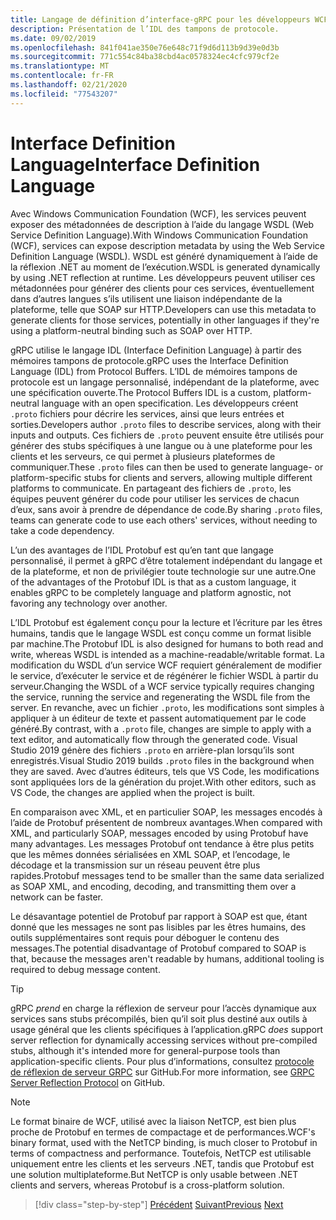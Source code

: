 ```yaml
---
title: Langage de définition d’interface-gRPC pour les développeurs WCF
description: Présentation de l’IDL des tampons de protocole.
ms.date: 09/02/2019
ms.openlocfilehash: 841f041ae350e76e648c71f9d6d113b9d39e0d3b
ms.sourcegitcommit: 771c554c84ba38cbd4ac0578324ec4cfc979cf2e
ms.translationtype: MT
ms.contentlocale: fr-FR
ms.lasthandoff: 02/21/2020
ms.locfileid: "77543207"
---
```

# <a name="interface-definition-language"></a><span data-ttu-id="d300b-103">Interface Definition Language</span><span class="sxs-lookup"><span data-stu-id="d300b-103">Interface Definition Language</span></span>

<span data-ttu-id="d300b-104">Avec Windows Communication Foundation (WCF), les services peuvent exposer des métadonnées de description à l’aide du langage WSDL (Web Service Definition Language).</span><span class="sxs-lookup"><span data-stu-id="d300b-104">With Windows Communication Foundation (WCF), services can expose description metadata by using the Web Service Definition Language (WSDL).</span></span> <span data-ttu-id="d300b-105">WSDL est généré dynamiquement à l’aide de la réflexion .NET au moment de l’exécution.</span><span class="sxs-lookup"><span data-stu-id="d300b-105">WSDL is generated dynamically by using .NET reflection at runtime.</span></span> <span data-ttu-id="d300b-106">Les développeurs peuvent utiliser ces métadonnées pour générer des clients pour ces services, éventuellement dans d’autres langues s’ils utilisent une liaison indépendante de la plateforme, telle que SOAP sur HTTP.</span><span class="sxs-lookup"><span data-stu-id="d300b-106">Developers can use this metadata to generate clients for those services, potentially in other languages if they're using a platform-neutral binding such as SOAP over HTTP.</span></span>

<span data-ttu-id="d300b-107">gRPC utilise le langage IDL (Interface Definition Language) à partir des mémoires tampons de protocole.</span><span class="sxs-lookup"><span data-stu-id="d300b-107">gRPC uses the Interface Definition Language (IDL) from Protocol Buffers.</span></span> <span data-ttu-id="d300b-108">L’IDL de mémoires tampons de protocole est un langage personnalisé, indépendant de la plateforme, avec une spécification ouverte.</span><span class="sxs-lookup"><span data-stu-id="d300b-108">The Protocol Buffers IDL is a custom, platform-neutral language with an open specification.</span></span> <span data-ttu-id="d300b-109">Les développeurs créent `.proto` fichiers pour décrire les services, ainsi que leurs entrées et sorties.</span><span class="sxs-lookup"><span data-stu-id="d300b-109">Developers author `.proto` files to describe services, along with their inputs and outputs.</span></span> <span data-ttu-id="d300b-110">Ces fichiers de `.proto` peuvent ensuite être utilisés pour générer des stubs spécifiques à une langue ou à une plateforme pour les clients et les serveurs, ce qui permet à plusieurs plateformes de communiquer.</span><span class="sxs-lookup"><span data-stu-id="d300b-110">These `.proto` files can then be used to generate language- or platform-specific stubs for clients and servers, allowing multiple different platforms to communicate.</span></span> <span data-ttu-id="d300b-111">En partageant des fichiers de `.proto`, les équipes peuvent générer du code pour utiliser les services de chacun d’eux, sans avoir à prendre de dépendance de code.</span><span class="sxs-lookup"><span data-stu-id="d300b-111">By sharing `.proto` files, teams can generate code to use each others' services, without needing to take a code dependency.</span></span>

<span data-ttu-id="d300b-112">L’un des avantages de l’IDL Protobuf est qu’en tant que langage personnalisé, il permet à gRPC d’être totalement indépendant du langage et de la plateforme, et non de privilégier toute technologie sur une autre.</span><span class="sxs-lookup"><span data-stu-id="d300b-112">One of the advantages of the Protobuf IDL is that as a custom language, it enables gRPC to be completely language and platform agnostic, not favoring any technology over another.</span></span>

<span data-ttu-id="d300b-113">L’IDL Protobuf est également conçu pour la lecture et l’écriture par les êtres humains, tandis que le langage WSDL est conçu comme un format lisible par machine.</span><span class="sxs-lookup"><span data-stu-id="d300b-113">The Protobuf IDL is also designed for humans to both read and write, whereas WSDL is intended as a machine-readable/writable format.</span></span> <span data-ttu-id="d300b-114">La modification du WSDL d’un service WCF requiert généralement de modifier le service, d’exécuter le service et de régénérer le fichier WSDL à partir du serveur.</span><span class="sxs-lookup"><span data-stu-id="d300b-114">Changing the WSDL of a WCF service typically requires changing the service, running the service and regenerating the WSDL file from the server.</span></span> <span data-ttu-id="d300b-115">En revanche, avec un fichier `.proto`, les modifications sont simples à appliquer à un éditeur de texte et passent automatiquement par le code généré.</span><span class="sxs-lookup"><span data-stu-id="d300b-115">By contrast, with a `.proto` file, changes are simple to apply with a text editor, and automatically flow through the generated code.</span></span> <span data-ttu-id="d300b-116">Visual Studio 2019 génère des fichiers `.proto` en arrière-plan lorsqu’ils sont enregistrés.</span><span class="sxs-lookup"><span data-stu-id="d300b-116">Visual Studio 2019 builds `.proto` files in the background when they are saved.</span></span> <span data-ttu-id="d300b-117">Avec d’autres éditeurs, tels que VS Code, les modifications sont appliquées lors de la génération du projet.</span><span class="sxs-lookup"><span data-stu-id="d300b-117">With other editors, such as VS Code, the changes are applied when the project is built.</span></span>

<span data-ttu-id="d300b-118">En comparaison avec XML, et en particulier SOAP, les messages encodés à l’aide de Protobuf présentent de nombreux avantages.</span><span class="sxs-lookup"><span data-stu-id="d300b-118">When compared with XML, and particularly SOAP, messages encoded by using Protobuf have many advantages.</span></span> <span data-ttu-id="d300b-119">Les messages Protobuf ont tendance à être plus petits que les mêmes données sérialisées en XML SOAP, et l’encodage, le décodage et la transmission sur un réseau peuvent être plus rapides.</span><span class="sxs-lookup"><span data-stu-id="d300b-119">Protobuf messages tend to be smaller than the same data serialized as SOAP XML, and encoding, decoding, and transmitting them over a network can be faster.</span></span>

<span data-ttu-id="d300b-120">Le désavantage potentiel de Protobuf par rapport à SOAP est que, étant donné que les messages ne sont pas lisibles par les êtres humains, des outils supplémentaires sont requis pour déboguer le contenu des messages.</span><span class="sxs-lookup"><span data-stu-id="d300b-120">The potential disadvantage of Protobuf compared to SOAP is that, because the messages aren't readable by humans, additional tooling is required to debug message content.</span></span>

> [!TIP]
> <span data-ttu-id="d300b-121">gRPC *prend* en charge la réflexion de serveur pour l’accès dynamique aux services sans stubs précompilés, bien qu’il soit plus destiné aux outils à usage général que les clients spécifiques à l’application.</span><span class="sxs-lookup"><span data-stu-id="d300b-121">gRPC *does* support server reflection for dynamically accessing services without pre-compiled stubs, although it's intended more for general-purpose tools than application-specific clients.</span></span> <span data-ttu-id="d300b-122">Pour plus d’informations, consultez [protocole de réflexion de serveur GRPC](https://github.com/grpc/grpc/blob/master/doc/server-reflection.md) sur GitHub.</span><span class="sxs-lookup"><span data-stu-id="d300b-122">For more information, see [GRPC Server Reflection Protocol](https://github.com/grpc/grpc/blob/master/doc/server-reflection.md) on GitHub.</span></span>

> [!NOTE]
> <span data-ttu-id="d300b-123">Le format binaire de WCF, utilisé avec la liaison NetTCP, est bien plus proche de Protobuf en termes de compactage et de performances.</span><span class="sxs-lookup"><span data-stu-id="d300b-123">WCF's binary format, used with the NetTCP binding, is much closer to Protobuf in terms of compactness and performance.</span></span> <span data-ttu-id="d300b-124">Toutefois, NetTCP est utilisable uniquement entre les clients et les serveurs .NET, tandis que Protobuf est une solution multiplateforme.</span><span class="sxs-lookup"><span data-stu-id="d300b-124">But NetTCP is only usable between .NET clients and servers, whereas Protobuf is a cross-platform solution.</span></span>

>[!div class="step-by-step"]
><span data-ttu-id="d300b-125">[Précédent](approach.md)
>[Suivant](network-protocols.md)</span><span class="sxs-lookup"><span data-stu-id="d300b-125">[Previous](approach.md)
[Next](network-protocols.md)</span></span>
